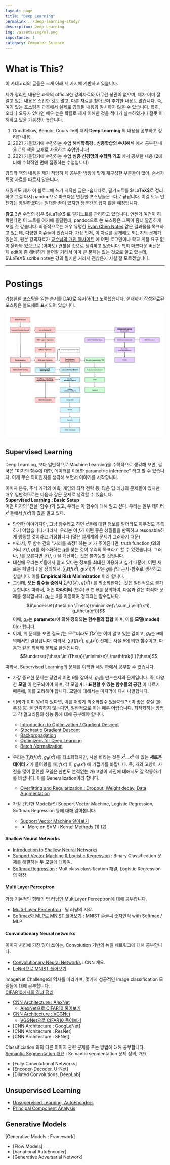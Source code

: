 ```yaml
---
layout: page
title: "Deep Learning"
permalink : /deep-learning-study/
description: Deep Learning
img: /assets/img/ml.png
importance: 1
category: Computer Science
---
```


# What is This?
이 카테고리의 글들은 크게 아래 세 가지에 기반하고 있습니다.

제가 정리한 내용은 과목의 official한 강의자료와 아무런 상관이 없으며, 제가 이미 잘 알고 있는 내용은 스킵한 것도 많고, 다른 자료를 찾아보며 추가한 내용도 많습니다. 즉, 여기 있는 포스팅은 과목에서 실제로 강의된 내용과 일치하지 않을 수 있습니다. 특히, 오타나 오류가 있다면 매우 높은 확률로 제가 이해한 것을 적다가 실수하였거나 잘못 이해하고 있을 가능성이 높습니다. 

1. Goodfellow, Bengio, Courville의 저서 **Deep Learning** 의 내용을 공부하고 정리한 내용
2. 2021 가을학기에 수강하는 수업 **해석학특강 : 심층학습의 수치해석** 에서 공부한 내용 (1의 책을 교재로 사용하는 수업입니다)
3. 2021 가을학기에 수강하는 수업 **심층 신경망의 수학적 기초** 에서 공부한 내용 (2에 비해 수학적인 면에 집중하는 수업입니다)

강의와 책의 내용을 제가 적당히 제 공부한 방향에 맞게 재구성한 부분들이 많아, 순서가 특정 자료를 따르지 않습니다.

재밌게도 제가 이 블로그에 쓰기 시작한 글은 -습니다로, 필기노트를 $\LaTeX$로 정리하고 그걸 다시 pandoc으로 마크다운 변환한 포스팅들은 -다로 끝납니다. 이걸 모두 언젠가는 통일하겠다는 원대한 꿈이 있지만 당분간은 쉽지 않을 예정입니다.

**참고** 3번 수업의 경우 $\LaTeX$ 로 필기노트를 관리하고 있습니다. 언젠가 여건이 허락한다면 이 노트를 여기에 올릴텐데, pandoc으로 쓴 포스팅은 그쪽이 좀더 깔끔하게 보일 것 같습니다. 최종적으로는 매우 유명한 [Evan Chen Notes](https://web.evanchen.cc/coursework.html) 같은 결과물을 목표하고 있는데, 다양한 이슈들이 있습니다. 가장 먼저, 이 자료를 공개해도 되는지의 문제가 있는데, 원본 강의자료가 [교수님의 개인 웹사이트](http://www.math.snu.ac.kr/~ernestryu/courses/deep_learning.html) 에 어떤 로그인이나 학교 계정 요구 없이 올라와 있으므로 (아마도) 괜찮을 것으로 생각하고 있습니다. 특히 마크다운 버전은 제 edit이 좀 헤비하게 들어갈 거라서 아마 큰 문제는 없는 것으로 알고 있는데, $\LaTeX$ scribe note는 강의 필기한 거라서 괜찮은지 사실 잘 모르겠습니다. 

------ 



# Postings
가능한한 포스팅을 읽는 순서를 DAG로 유지하려고 노력했습니다. 현재까지 작성완료된 포스팅은 볼드체로 표시되어 있습니다.

![Image](/assets/img/deep-learning.jpg)

## Supervised Learning 
Deep Learning, 보다 일반적으로 Machine Learning을 수학적으로 생각해 보면, 결국은 "미지의 함수에 대한, 데이터를 이용한 parametric inference" 라고 할 수 있습니다. 이게 무슨 의미인지를 생각해 보면서 이야기를 시작합니다. 

이미지 분류, 주식 가격의 예측, 게임의 최적 전략 등, 많은 딥 러닝의 문제들이 있지만 매우 일반적으로는 다음과 같은 문제로 생각할 수 있습니다. 
<span style="display:block" class="math_item">
    <b class="math_item_title">Supervised Learning : Basic Setup</b>  
    어떤 미지의 '진실' 함수 $f$가 있고, 우리는 이 함수에 대해 알고 싶다. 우리는 일부 데이터 $x^i$ 들에서 $f(x^i)$의 값을 알고 있다. 
</span> 

- 당연한 이야기지만, 그냥 함수라고 하면 $x^i$들에 대한 정보를 알더라도 아무것도 추측하기 어렵습니다. 따라서, 우리는 이 $f$가 어떤 좋은 성질들을 만족하고 resonable하게 행동할 것이라고 가정합니다 (많은 실세계의 문제가 그러하기 때문)
- 따라서, 두 함수 간의 "거리를 측정" 하는 $\mathcal{L}$ 가 주어진다면, truth function $f$와의 거리 $\mathcal{L}(f, g)$를 최소화하는 $g$를 찾는 것이 우리의 목표라고 할 수 있겠습니다. 그러나, $f$를 모른다면 $\mathcal{L}(f, \cdot)$ 을 계산하는 것은 불가능할 것입니다. 
- 대신에 우리는 $x^i$들에서 알고 있다는 정보를 최대한 이용하고 싶기 때문에, 어떤 새로운 페널티 $\ell$ 을 정의해서, $\sum_i \ell(f(x^i), g(x^i))$가 작은 $g$를 $f$의 근사-함수로 생각하고 싶습니다. 이를 **Empirical Risk Minimization** 이라 합니다. 
- 그런데, **모든 함수들 중에서** $\sum_i \ell(f(x^i), g(x^i))$ 를 최소화한다는 것은 일반적으로 불가능합니다. 따라서, 어떤 **파라미터** (변수) $\theta \in \Theta$를 정의하여, 다음과 같은 최적화 문제를 생각합니다. $g_\theta$는 $\theta$를 이용하여 정의되는 함수입니다. 
$$\underset{\theta \in \Theta}{\minimize}\ \sum_i \ell(f(x^i), g_\theta(x^i))$$
이때, $g_\theta$는 **parameter에 의해 정의되는 함수들의 집합** 이며, 이를 **모델(model)** 이라 합니다. 
- 이제, 위 문제를 보면 결국 $f$는 모르더라도 $f(x^i)$는 이미 알고 있는 값이고, $g_\theta$는 $\theta$에 의해서만 결정됩니다. 따라서, $\sum_i \ell(f(x^i), g_\theta(x^i))$ 전체는 사실 $\theta$에 의한 함수이고, 다음과 같은 최적화 문제로 환원됩니다. 
$$\underset{\theta \in \Theta}{\minimize}\ \mathfrak{L}(\theta)$$

따라서, Supervised Learning의 문제를 이러한 세팅 하에서 공부할 수 있습니다. 
- 가장 중요한 문제는 당연히 어떤 $\theta$를 잡아서, $g_\theta$를 만드는지의 문제입니다. 즉, 다양한 **모델** 이 연구되어야 하며, 각 모델마다 **표현할 수 있는 함수들의 공간** 이 다르기 때문에, 이를 고려해야 합니다. 모델에 대해서는 마지막에 다시 나열합니다. 
- $\mathfrak{L}(\theta)$가 이미 알려져 있다면, 이를 어떻게 최소화할수 있을까요? $\mathfrak{L}$이 좋은 성질 (볼록성 등) 을 만족하지 않는다면, 일반적으로 이는 매우 어렵습니다. 최적화하는 방법과 각 알고리즘의 성능 등에 대해 공부해야 합니다.
  - [Introduction to Optimization / Gradient Descent](/deep-learning-study/opt-and-gd/)
  - [Stochastic Gradient Descent](/deep-learning-study/sgd/)
  - [Backpropagation](/deep-learning-study/backpropagation/) 
  - [Optimizers for Deep Learning](/deep-learning-study/optimizer-for-deep-learning)
  - [Batch Normalization](/deep-learning-study/batch-normalization/)
- 우리는 $\sum_i \ell(f(x^i), g_\theta(x^i))$를 최소화했지만, 사실 바라는 것은 $x^1 \dots x^n$ 에 없는 **새로운 데이터** $x'$가 들어왔을 때, $f(x')$ 이 $g_\theta(x')$ 에 가깝기를 바랍니다. 즉, 개와 고양이 사진을 많이 훈련한 모델은 한번도 본적없는 개/고양이 사진에 대해서도 잘 작동하기를 바랍니다. 이를 Generalization이라 합니다. 
  - [Overfitting and Regularization : Dropout, Weight decay, Data Augmentation](/deep-learning-study/overfitting-and-regularization/)

- 가장 간단한 Model들인 Support Vector Machine, Logistic Regression, Softmax Regression 등에 대해 알아봅니다. 
  - [Support Vector Machine 알아보기](/deep-learning-study/support-vector-machines/)
  - * More on SVM : Kernel Methods (1) (2)


#### Shallow Neural Networks 
- [Introduction to Shallow Neural Networks](/deep-learning-study/shallow-nn/)
- [Support Vector Machine & Logistic Regression](/deep-learning-study/svm-and-lr/) : Binary Classification 문제를 해결하는 두 모델에 대하여.
- [Softmax Regression](/deep-learning-study/softmax-regression/) : Multiclass classification 해결, Logistic Regression의 확장

#### Multi Layer Perceptron 
가장 기본적인 형태의 딥 러닝인 MultiLayer Perceptron에 대해 공부합니다. 
- [Multi-Layer Perceptron](/deep-learning-study/multilayer-perceptron/) : 딥 러닝의 시작.
- [Softmax와 MLP로 MNIST 풀어보기](/deep-learning-study/mnist-mlp/) : MNIST 손글씨 숫자인식 with Softmax / MLP

#### Convolutionary Neural networks
이미지 처리에 가장 많이 쓰이는, Convolution 기반의 뉴럴 네트워크에 대해 공부합니다. 
- [Convolutionary Neural Networks](/deep-learning-study/convolutionary-neural-networks/) : CNN 개요.
- [LeNet으로 MNIST 풀어보기](/deep-learning-study/LeNet-MNIST) 

ImageNet Challenge의 역사를 따라가며, 몇가지 성공적인 Image classification 모델들에 대해 공부합니다.   
[CIFAR10에서의 결과 정리](/deep-learning-study/pytorch-cifar10)
- [CNN Architecture : AlexNet](/deep-learning-study/AlexNet/)
  - [AlexNet으로 CIFAR10 풀어보기](/deep-learning-study/alexnet-cifar10/)
- [CNN Architecture : VGGNet](/deep-learning-study/VGGNet/)
  - [VGGNet으로 CIFAR10 풀어보기](/deep-learning-study/vggnet-cifar10/)
- [CNN Architecture : GoogLeNet]
- [CNN Architecture : ResNet]
- [CNN Architecture : SENet]

Classificiation 외의 다른 이미지 관련 문제를 푸는 방법에 대해 공부합니다.  
[Semantic Segmentation 개요](/deep-learning-study/semantic-segmentation/) : Semantic segmentation 문제 정의, 개요
- [Fully Convolutional Networks]
- [Encoder-Decoder, U-Net]
- [Dilated Convolutions, DeepLab]

## Unsupervised Learning
- [Unsupervised Learning, AutoEncoders](/deep-learning-study/autoencoders/)
- [Principal Component Analysis](/deep-learning-study/principal-component-analysis/)

## Generative Models
[Generative Models : Framework] 
- [Flow Models]
- [Variational AutoEncoder]
- [Generative Adversarial Network]